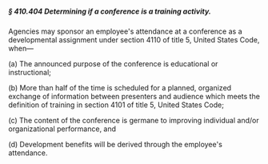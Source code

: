 ##### § 410.404 Determining if a conference is a training activity. #####

Agencies may sponsor an employee's attendance at a conference as a developmental assignment under section 4110 of title 5, United States Code, when—

(a) The announced purpose of the conference is educational or instructional;

(b) More than half of the time is scheduled for a planned, organized exchange of information between presenters and audience which meets the definition of training in section 4101 of title 5, United States Code;

(c) The content of the conference is germane to improving individual and/or organizational performance, and

(d) Development benefits will be derived through the employee's attendance.
